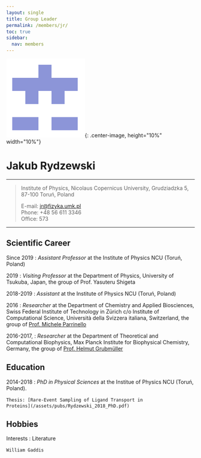 ```yaml
---
layout: single
title: Group Leader
permalink: /members/jr/
toc: true
sidebar:
  nav: members
---
```


![image](/assets/images/jr.png){: .center-image, height="10%" width="10%"}

Jakub Rydzewski
===============

----

> Institute of Physics, Nicolaus Copernicus University, Grudziadzka 5, 87-100 
> Toruń, Poland  
>
> E-mail: jr@fizyka.umk.pl  
> Phone: +48 56 611 3346  
> Office: 573  

----

Scientific Career
-----------------

Since 2019
:   *Assistant Professor* at the Institute of Physics NCU (Toruń, Poland)

2019
:   *Visiting Professor* at the Department of Physics, University of Tsukuba, 
    Japan, the group of Prof. Yasuteru Shigeta

2018-2019
:   *Assistant* at the Institute of Physics NCU (Toruń, Poland)

2016
:   *Researcher* at the Department of Chemistry and Applied Biosciences,
    Swiss Federal Institute of Technology in Zürich  c/o Institute of 
    Computational Science, Università della Svizzera italiana, Switzerland,
    the group of [Prof. Michele Parrinello](http://www.rgp.ethz.ch)

2016-2017, 
:   *Researcher* at the Department of Theoretical and Computational Biophysics,
    Max Planck Institute for Biophysical Chemistry, Germany,
    the group of [Prof. Helmut Grubmüller](https://www.mpibpc.mpg.de/grubmueller)  

Education
---------

2014-2018
:   *PhD in Physical Sciences* at the Institue of Physics NCU (Toruń, Poland).
  
    Thesis: [Rare-Event Sampling of Ligand Transport in 
    Proteins](/assets/pubs/Rydzewski_2018_PhD.pdf)

Hobbies
-------

Interests
:   Literature

    William Gaddis
